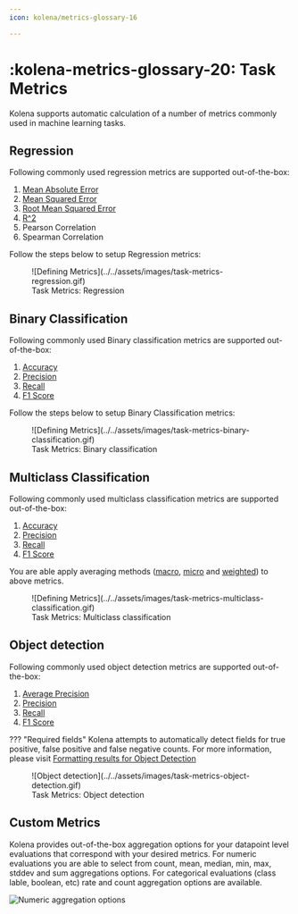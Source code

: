 ```yaml
---
icon: kolena/metrics-glossary-16

---
```


# :kolena-metrics-glossary-20: Task Metrics
Kolena supports automatic calculation of a number of metrics commonly used in machine learning tasks.

## Regression
Following commonly used regression metrics are supported out-of-the-box: 

1. [Mean Absolute Error](../../metrics/mean-absolute-error.md)
2. [Mean Squared Error](../../metrics/mean-squared-error.md)
3. [Root Mean Squared Error](../../metrics/root-mean-squared-error.md)
4. [R^2](../../metrics/coefficient-of-determination.md)
5. Pearson Correlation
6. Spearman Correlation

Follow the steps below to setup Regression metrics: 
<figure markdown>
![Defining Metrics](../../assets/images/task-metrics-regression.gif)
<figcaption>Task Metrics: Regression</figcaption>
</figure>

## Binary Classification
Following commonly used Binary classification metrics are supported out-of-the-box: 

1. [Accuracy](../../metrics/accuracy.md)
2. [Precision](../../metrics/precision.md)
3. [Recall](../../metrics/recall.md)
4. [F1 Score](../../metrics/f1-score.md)

Follow the steps below to setup Binary Classification metrics: 
<figure markdown>
![Defining Metrics](../../assets/images/task-metrics-binary-classification.gif)
<figcaption>Task Metrics: Binary classification</figcaption>
</figure>

## Multiclass Classification
Following commonly used multiclass classification metrics are supported out-of-the-box: 

1. [Accuracy](../../metrics/accuracy.md)
2. [Precision](../../metrics/precision.md)
3. [Recall](../../metrics/recall.md)
4. [F1 Score](../../metrics/f1-score.md)

You are able apply averaging methods ([macro](../../metrics/averaging-methods.md#macro-average), [micro](../../metrics/averaging-methods.md#micro-average) and [weighted](../../metrics/averaging-methods.md#weighted-average)) to above metrics.  

<figure markdown>
![Defining Metrics](../../assets/images/task-metrics-multiclass-classification.gif)
<figcaption>Task Metrics: Multiclass classification</figcaption>
</figure>

## Object detection
Following commonly used object detection metrics are supported out-of-the-box: 

1. [Average Precision](../../metrics/average-precision.md)
2. [Precision](../../metrics/precision.md)
3. [Recall](../../metrics/recall.md)
4. [F1 Score](../../metrics/f1-score.md)

??? "Required fields"
    Kolena attempts to automatically detect fields for true positive, false positive and false negative counts. For more information, please visit [Formatting results for Object Detection](../advanced-usage/formatting-your-datasets.md#formatting-results-for-object-detection)


<figure markdown>
![Object detection](../../assets/images/task-metrics-object-detection.gif)
<figcaption>Task Metrics: Object detection</figcaption>
</figure>

## Custom Metrics
Kolena provides out-of-the-box aggregation options for your datapoint level evaluations that correspond with your desired metrics. For numeric evaluations you are able to select from count, mean, median, min, max, stddev and sum aggregations options. 
For categorical evaluations (class lable, boolean, etc) rate and count aggregation options are available.

![Numeric aggregation options](../../assets/images/custom-metrics.png)


